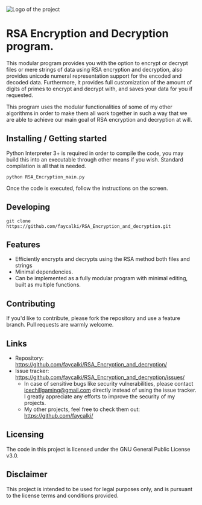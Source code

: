 ![Logo of the project](https://i.imgur.com/vt4lx3U.png)

# RSA Encryption and Decryption program.

This modular program provides you with the option to encrypt or decrypt files or mere strings of data using RSA encryption and decryption, also provides unicode numeral representation support for the encoded and decoded data. Furthermore, it provides full customization of the amount of digits of primes to encrypt and decrypt with, and saves your data for you if requested.

This program uses the modular functionalities of some of my other algorithms in order to make them all work together in such a way that we are able to achieve our main goal of RSA encryption and decryption at will.

## Installing / Getting started

Python Interpreter 3+ is required in order to compile the code, you may build this into an executable through other means if you wish. 
Standard compilation is all that is needed.

```shell
python RSA_Encryption_main.py
```

Once the code is executed, follow the instructions on the screen.

## Developing

```shell
git clone https://github.com/faycalki/RSA_Encryption_and_decryption.git
```

## Features

* Efficiently encrypts and decrypts using the RSA method both files and strings
* Minimal dependencies.
* Can be implemented as a fully modular program with minimal editing, built as multiple functions.

## Contributing

If you'd like to contribute, please fork the repository and use a feature
branch. Pull requests are warmly welcome.

## Links

- Repository: https://github.com/faycalki/RSA_Encryption_and_decryption/
- Issue tracker: https://github.com/faycalki/RSA_Encryption_and_decryption/issues/
  - In case of sensitive bugs like security vulnerabilities, please contact
    icechillgaming@gmail.com directly instead of using the issue tracker. I greatly appreciate any efforts to improve the security of my projects.
  - My other projects, feel free to check them out: https://github.com/faycalki/

## Licensing

The code in this project is licensed under the GNU General Public License v3.0.

## Disclaimer

This project is intended to be used for legal purposes only, and is pursuant to the license terms and conditions provided.